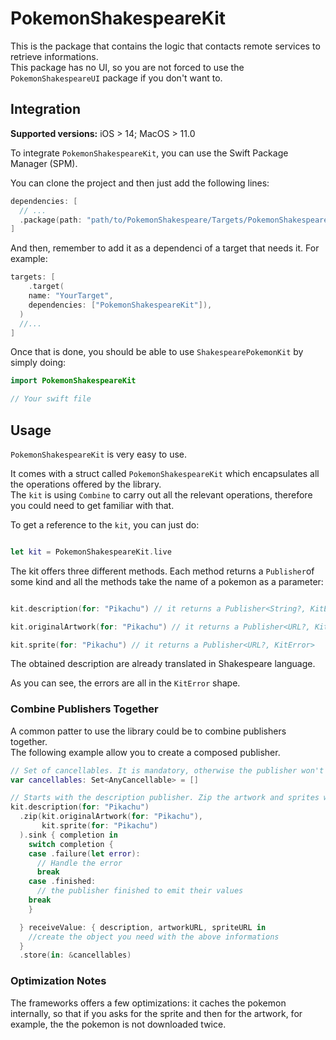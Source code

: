 # PokemonShakespeareKit

This is the package that contains the logic that contacts remote services to retrieve informations.  
This package has no UI, so you are not forced to use the `PokemonShakespeareUI` package if you don't want to.

## Integration

**Supported versions:** iOS > 14; MacOS > 11.0 

To integrate `PokemonShakespeareKit`, you can use the Swift Package Manager (SPM).

You can clone the project and then just add the following lines:

```swift
dependencies: [
  // ...
  .package(path: "path/to/PokemonShakespeare/Targets/PokemonShakespeareKit")
]
```

And then, remember to add it as a dependenci of a target that needs it. For example:

```swift
targets: [
	.target(
  	name: "YourTarget",
  	dependencies: ["PokemonShakespeareKit"]),
  )
  //...
]
```

Once that is done, you should be able to use `ShakespearePokemonKit` by simply doing:

```swift
import PokemonShakespeareKit

// Your swift file
```

## Usage

`PokemonShakespeareKit` is very easy to use.

It comes with a struct called `PokemonShakespeareKit` which encapsulates all the operations offered by the library.  
The `kit` is using `Combine` to carry out all the relevant operations, therefore you could need to get familiar with that.

To get a reference to the `kit`, you can just do:

```swift

let kit = PokemonShakespeareKit.live
```

The kit offers three different methods. Each method returns a `Publisher`of some kind and all the methods take the name of a pokemon as a parameter:

```swift

kit.description(for: "Pikachu") // it returns a Publisher<String?, KitError>

kit.originalArtwork(for: "Pikachu") // it returns a Publisher<URL?, KitError>

kit.sprite(for: "Pikachu") // it returns a Publisher<URL?, KitError>
```

The obtained description are already translated in Shakespeare language.

As you can see, the errors are all in the `KitError` shape.

### Combine Publishers Together

A common patter to use the library could be to combine publishers together.  
The following example allow you to create a composed publisher. 

```swift
// Set of cancellables. It is mandatory, otherwise the publisher won't publish its values
var cancellables: Set<AnyCancellable> = []

// Starts with the description publisher. Zip the artwork and sprites with it.
kit.description(for: "Pikachu")
  .zip(kit.originalArtwork(for: "Pikachu"),
       kit.sprite(for: "Pikachu")
  ).sink { completion in
    switch completion {
    case .failure(let error):
      // Handle the error
      break
    case .finished:
      // the publisher finished to emit their values
    break
    }

  } receiveValue: { description, artworkURL, spriteURL in
    //create the object you need with the above informations
  }
  .store(in: &cancellables)
```

### Optimization Notes

The frameworks offers a few optimizations: it caches the pokemon internally, so that if you asks for the sprite and then for the artwork, for example, the the pokemon is not downloaded twice. 